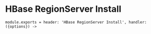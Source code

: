 
# HBase RegionServer Install

    module.exports = header: 'HBase RegionServer Install', handler: ({options}) ->

